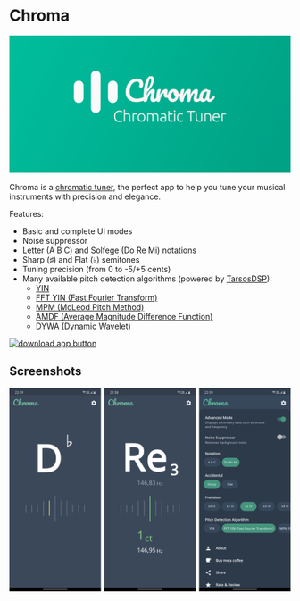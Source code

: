 # Chroma

![app banner](banner.png)

Chroma is a [chromatic tuner](https://en.wikipedia.org/wiki/Chromatic_scale), the perfect app to help you tune your musical instruments with precision and elegance.

Features:
* Basic and complete UI modes
* Noise suppressor
* Letter (A B C) and Solfege (Do Re Mi) notations
* Sharp (♯) and Flat (♭) semitones
* Tuning precision (from 0 to -5/+5 cents)
* Many available pitch detection algorithms (powered by [TarsosDSP](https://github.com/JorenSix/TarsosDSP/)):
    * [YIN](http://audition.ens.fr/adc/pdf/2002_JASA_YIN.pdf)
    * [FFT YIN (Fast Fourier Transform)](https://en.wikipedia.org/wiki/Fast_Fourier_transform)
    * [MPM (McLeod Pitch Method)](http://miracle.otago.ac.nz/tartini/papers/A_Smarter_Way_to_Find_Pitch.pdf)
    * [AMDF (Average Magnitude Difference Function)](https://ieeexplore.ieee.org/abstract/document/1162598)
    * [DYWA (Dynamic Wavelet)](https://pdfs.semanticscholar.org/1ecf/ae4b3618f92b4267912afbc59e3a3ea1d846.pdf)

[![download app button](https://play.google.com/intl/en_us/badges/images/badge_new.png)](https://play.google.com/store/apps/details?id=cafe.adriel.chroma)

## Screenshots

![app screenshots](screenshots.png)